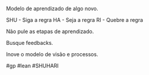 Modelo de aprendizado de algo novo.

SHU - Siga a regra
HA - Seja a regra
RI - Quebre a regra

Não pule as etapas de aprendizado.

Busque feedbacks.

Inove o modelo de visão e processos.

#gp #lean #SHUHARI